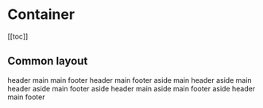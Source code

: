 <script setup>
  import CodeBlock from './../CodeBlock.vue'
  import './../../../src/container'

  window.requestAnimationFrame(() => {
    const sheet = new CSSStyleSheet()
    sheet.replaceSync(`
      .sky-header, .sky-main, .sky-footer, .sky-aside {
        display: flex;
        justify-content: center;
        align-items: center;
      }

      .sky-header, .sky-footer {
        background-color: #d1edc4;
      }

      .sky-main {
        background-color: #f0f9eb;
      }

      .sky-aside {
        background-color: #e1f3d8;
      }

      .sky-main {
        height: 180px;
      }
    `)
    document.querySelectorAll('sky-header, sky-main, sky-footer, sky-aside').forEach((host) => {
      host.shadowRoot.adoptedStyleSheets.push(sheet)
    })
  })
</script>

<style>
  sky-container, sky-main, sky-header, sky-footer {
    width: 100%;
  }
</style>

# Container

[[toc]]

## Common layout

<code-block>
  <sky-container>
    <sky-header>header</sky-header>
    <sky-main>main</sky-main>
  </sky-container>
</code-block>

<code-block>
  <sky-container>
    <sky-main>main</sky-main>
    <sky-footer>footer</sky-footer>
  </sky-container>
</code-block>

<code-block>
  <sky-container>
    <sky-header>header</sky-header>
    <sky-main>main</sky-main>
    <sky-footer>footer</sky-footer>
  </sky-container>
</code-block>

<code-block>
  <sky-container>
    <sky-aside>aside</sky-aside>
    <sky-main>main</sky-main>
  </sky-container>
</code-block>

<code-block>
  <sky-container>
    <sky-header>header</sky-header>
    <sky-container>
      <sky-aside>aside</sky-aside>
      <sky-main>main</sky-main>
    </sky-container>
  </sky-container>
</code-block>

<code-block>
  <sky-container>
    <sky-header>header</sky-header>
    <sky-container>
      <sky-aside>aside</sky-aside>
      <sky-container>
        <sky-main>main</sky-main>
        <sky-footer>footer</sky-footer>
      </sky-container>
    </sky-container>
  </sky-container>
</code-block>

<code-block>
  <sky-container>
    <sky-aside>aside</sky-aside>
    <sky-container>
      <sky-header>header</sky-header>
      <sky-main>main</sky-main>
    </sky-container>
  </sky-container>
</code-block>

<code-block>
  <sky-container>
    <sky-aside>aside</sky-aside>
    <sky-container>
      <sky-main>main</sky-main>
      <sky-footer>footer</sky-footer>
    </sky-container>
  </sky-container>
</code-block>

<code-block>
  <sky-container>
    <sky-aside>aside</sky-aside>
    <sky-container>
      <sky-header>header</sky-header>
      <sky-main>main</sky-main>
      <sky-footer>footer</sky-footer>
    </sky-container>
  </sky-container>
</code-block>
